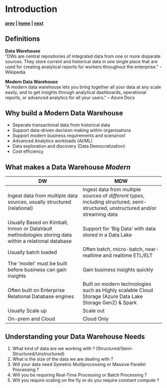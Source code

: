 # Introduction

#### [prev](./readme.md) | [home](./readme.md)  | [next](./designing.md)

## Definitions
**Data Warehouse** </br>“DWs are central repositories of integrated data from one or more disparate sources. They store current and historical data in one single place that are used for creating analytical reports for workers throughout the enterprise.” - Wikipedia

**Modern Data Warehouse**</br>
"A modern data warehouse lets you bring together all your data at any scale easily, and to get insights through analytical dashboards, operational reports, or advanced analytics for all your users." – Azure Docs

## Why build a Modern Data Warehouse
* Seperate transactional data from historical data
* Support data-driven decision making within organisations
* Support modern business requirements and scenarios!
* Advanced Analytics workloads (AI/ML)
* Data exploration and discovery (Data Democratization)
* Cost efficiency

## What makes a Data Warehouse *Modern*
DW | MDW
---|---
Ingest data from multiple data sources, usually structured (relational) | Ingest data from multiple sources of *different types*, including structured, semi-structured, unstructured and/or streaming data 
Usually Based on Kimball, Inmon or DataVault methodologies storing data within a relational database | Support for ‘Big Data’ with data stored in a Data Lake
Usually batch loaded | Often batch, micro-batch, near-realtime and realtime ETL/ELT
The 'model' must be built before business can gain insights | Gain business insights quickly
Often built on Enterprise Relational Database engines | Built on modern technologies such as Highly scalable Cloud Storage (Azure Data Lake Storage Gen2) & Spark
Usually Scale up | Scale out
On-prem and Cloud | Cloud Only

## Understanding your Data Warehouse Needs
1) What kind of data are we working with ? (Structured/Semi-Structured/Unstructured)
2) What is the size of the data we are dealing with ?
3) Will your data need Symetric Multiprocessing or Massive Parallel Processing ?
4) Will you be requiring Real-Time Processing or Batch Processing ?
5) Will you require scaling on the fly or do you require constant compute ?

<!-- Often have OLAP models built on top of DW for reporting | Data can be accessed directly from the Data Lake (or pushed into any system including OLAP model, Data Mart or a Traditional Data Warehouse) -->
